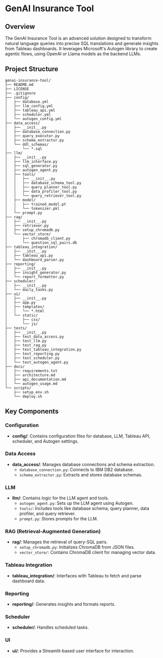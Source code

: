 # GenAI Insurance Tool

## Overview
The GenAI Insurance Tool is an advanced solution designed to transform natural language queries into precise SQL translations and generate insights from Tableau dashboards. It leverages Microsoft's Autogen library to create agentic flows, using OpenAI or Llama models as the backend LLMs.

## Project Structure
```
genai-insurance-tool/
├── README.md
├── LICENSE
├── .gitignore
├── config/
│   ├── database.yml
│   ├── llm_config.yml
│   ├── tableau_api.yml
│   ├── scheduler.yml
│   └── autogen_config.yml
├── data_access/
│   ├── __init__.py
│   ├── database_connection.py
│   ├── query_executor.py
│   ├── schema_extractor.py
│   └── ddl_schemas/
│       └── *.sql
├── llm/
│   ├── __init__.py
│   ├── llm_interface.py
│   ├── sql_generator.py
│   ├── autogen_agent.py
│   ├── tools/
│   │   ├── __init__.py
│   │   ├── database_schema_tool.py
│   │   ├── query_planner_tool.py
│   │   ├── data_profiler_tool.py
│   │   └── query_retriever_tool.py
│   ├── model/
│   │   ├── trained_model.pt
│   │   └── tokenizer.pkl
│   └── prompt.py
├── rag/
│   ├── __init__.py
│   ├── retriever.py
│   ├── setup_chromadb.py
│   └── vector_store/
│       ├── chromadb_client.py
│       └── question_sql_pairs.db
├── tableau_integration/
│   ├── __init__.py
│   ├── tableau_api.py
│   └── dashboard_parser.py
├── reporting/
│   ├── __init__.py
│   ├── insight_generator.py
│   └── report_formatter.py
├── scheduler/
│   ├── __init__.py
│   └── daily_tasks.py
├── ui/
│   ├── __init__.py
│   ├── app.py
│   ├── templates/
│   │   └── *.html
│   └── static/
│       ├── css/
│       └── js/
├── tests/
│   ├── __init__.py
│   ├── test_data_access.py
│   ├── test_llm.py
│   ├── test_rag.py
│   ├── test_tableau_integration.py
│   ├── test_reporting.py
│   ├── test_scheduler.py
│   └── test_autogen_agent.py
├── docs/
│   ├── requirements.txt
│   ├── architecture.md
│   ├── api_documentation.md
│   └── autogen_usage.md
└── scripts/
    ├── setup_env.sh
    └── deploy.sh
```

## Key Components

### Configuration
- **config/**: Contains configuration files for database, LLM, Tableau API, scheduler, and Autogen settings.

### Data Access
- **data_access/**: Manages database connections and schema extraction.
  - `database_connection.py`: Connects to IBM DB2 database.
  - `schema_extractor.py`: Extracts and stores database schemas.

### LLM
- **llm/**: Contains logic for the LLM agent and tools.
  - `autogen_agent.py`: Sets up the LLM agent using Autogen.
  - `tools/`: Includes tools like database schema, query planner, data profiler, and query retriever.
  - `prompt.py`: Stores prompts for the LLM.

### RAG (Retrieval-Augmented Generation)
- **rag/**: Manages the retrieval of query-SQL pairs.
  - `setup_chromadb.py`: Initializes ChromaDB from JSON files.
  - `vector_store/`: Contains ChromaDB client for managing vector data.

### Tableau Integration
- **tableau_integration/**: Interfaces with Tableau to fetch and parse dashboard data.

### Reporting
- **reporting/**: Generates insights and formats reports.

### Scheduler
- **scheduler/**: Handles scheduled tasks.

### UI
- **ui/**: Provides a Streamlit-based user interface for interaction.